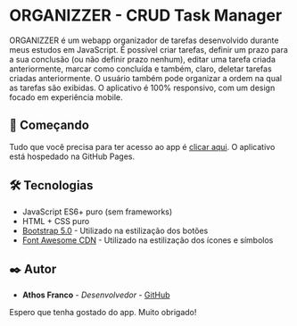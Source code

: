 # ORGANIZZER - CRUD Task Manager

ORGANIZZER é um webapp organizador de tarefas desenvolvido durante meus estudos em JavaScript. É possível criar tarefas, definir um prazo para a sua conclusão (ou não definir prazo nenhum), editar uma tarefa criada anteriormente, marcar como concluída e também, claro, deletar tarefas criadas anteriormente. O usuário também pode organizar a ordem na qual as tarefas são exibidas. O aplicativo é 100% responsivo, com um design focado em experiência mobile. 

## 🚀 Começando

Tudo que você precisa para ter acesso ao app é [clicar aqui](https://athosfranco.github.io/crud-task-manager/). O aplicativo está hospedado na GitHub Pages. 

## 🛠️ Tecnologias 

* JavaScript ES6+ puro (sem frameworks)
* HTML + CSS puro 
* [Bootstrap 5.0](https://getbootstrap.com/docs/5.0/getting-started/introduction/) - Utilizado na estilização dos botões 
* [Font Awesome CDN](https://fontawesome.com/) - Utilizado na estilização dos ícones e símbolos

## ✒️ Autor

* **Athos Franco** - *Desenvolvedor* - [GitHub](https://github.com/athosfranco)

Espero que tenha gostado do app. Muito obrigado!
